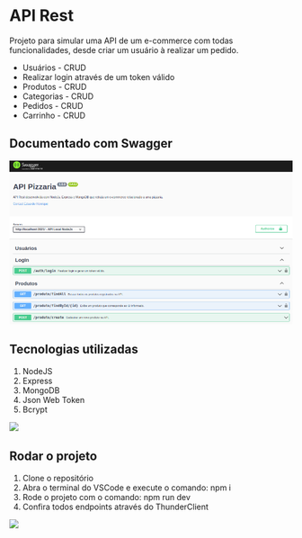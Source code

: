 <h1>API Rest</h1>
<p>Projeto para simular uma API de um e-commerce com todas funcionalidades, desde criar um usuário à realizar um pedido.</p>
<ul>
<li>Usuários - CRUD</li>
<li>Realizar login através de um token válido</li>
<li>Produtos - CRUD</li>
<li>Categorias - CRUD</li>
<li>Pedidos - CRUD</li>
<li>Carrinho - CRUD</li>
</ul>
<h2>Documentado com Swagger</h2>
<img src="print.png" alt="" style="width: 550px;">
<h2>Tecnologias utilizadas</h2>
<ol>
<li>NodeJS</li>
<li>Express</li>
<li>MongoDB</li>
<li>Json Web Token</li>
<li>Bcrypt</li>
</ol>
<img src="https://www.shawndsilva.com/public/assets/images/jXAvz9h.png" height="250px">
<h2>Rodar o projeto</h2>
<ol>
<li>Clone o repositório</li>
<li>Abra o terminal do VSCode e execute o comando: npm i</li>
<li>Rode o projeto com o comando: npm run dev</li>
<li>Confira todos endpoints através do ThunderClient</li>
</ol>
<img src="https://i.redd.it/3et8gyh218i91.gif" height="250px">
